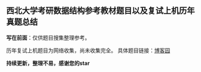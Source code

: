 ## 西北大学考研数据结构参考教材题目以及复试上机历年真题总结



**写在前面**：仅供题目搜集整理参考。


历年复试上机题目为网络收集，尚未收集完全。
具体题目链接：[博客园](https://www.cnblogs.com/welan/p/12688532.html)


**持续更新，整理不易，感谢您的star**
